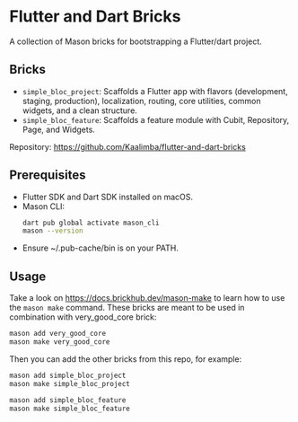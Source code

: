# Flutter and Dart Bricks

A collection of Mason bricks for bootstrapping a Flutter/dart project.

## Bricks

- `simple_bloc_project`: Scaffolds a Flutter app with flavors (development, staging, production), localization, routing, core utilities, common widgets, and a clean structure.
- `simple_bloc_feature`: Scaffolds a feature module with Cubit, Repository, Page, and Widgets.

Repository: https://github.com/Kaalimba/flutter-and-dart-bricks

## Prerequisites

- Flutter SDK and Dart SDK installed on macOS.
- Mason CLI:
  ```bash
  dart pub global activate mason_cli
  mason --version
  ```
- Ensure ~/.pub-cache/bin is on your PATH.

## Usage
Take a look on https://docs.brickhub.dev/mason-make to learn how to use the `mason make` command.
These bricks are meant to be used in combination with very_good_core brick:
```bash
mason add very_good_core
mason make very_good_core
```

Then you can add the other bricks from this repo, for example:
```bash
mason add simple_bloc_project
mason make simple_bloc_project
```
```bash
mason add simple_bloc_feature 
mason make simple_bloc_feature
```
